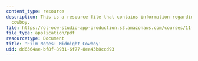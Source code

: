 ```yaml
---
content_type: resource
description: This is a resource file that contains information regarding midnight
  cowboy.
file: https://ol-ocw-studio-app-production.s3.amazonaws.com/courses/11-139-the-city-in-film-spring-2015/dd6364aebf8f89316f778ea43b8ccd93_MIT11_139S15_Midnight.pdf
file_type: application/pdf
resourcetype: Document
title: 'Film Notes: Midnight Cowboy'
uid: dd6364ae-bf8f-8931-6f77-8ea43b8ccd93
---
```


